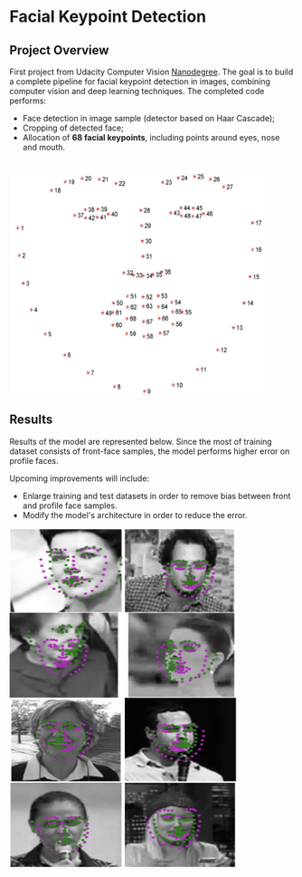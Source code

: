 # Facial Keypoint Detection

## Project Overview

First project from Udacity Computer Vision [Nanodegree](https://www.udacity.com/course/computer-vision-nanodegree--nd891).
The goal is to build a complete pipeline for facial keypoint detection in images, combining computer vision and deep learning techniques.
The completed code performs:

 * Face detection in image sample (detector based on Haar Cascade);
 * Cropping of detected face;
 * Allocation of **68 facial keypoints**, including points around eyes, nose and mouth.
 <br>
 

<img src="https://github.com/MakarovArtyom/Udacity-CVND-P1-Facial-Keypoints-detection-with-CNNs/blob/master/images/landmarks_numbered.jpg" width=450, height=400 align="center"/>


## Results

Results of the model are represented below. 
Since the most of training dataset consists of front-face samples,  the model performs higher error on profile faces. 

Upcoming improvements will include: 
 
 - Enlarge training and test datasets in order to remove bias between front and profile face samples. 
 - Modify the model's architecture in order to reduce the error. 

<img src="https://github.com/MakarovArtyom/Udacity-CVND-P1-Facial-Keypoints-detection-with-CNNs/blob/master/model_results/img1.png" width=200, height=150 align="center"/>
<img src="https://github.com/MakarovArtyom/Udacity-CVND-P1-Facial-Keypoints-detection-with-CNNs/blob/master/model_results/img2.png" width=200, height=150 align="center"/>
<img src="https://github.com/MakarovArtyom/Udacity-CVND-P1-Facial-Keypoints-detection-with-CNNs/blob/master/model_results/img3.png" width=200, height=150 align="center"/>
<img src="https://github.com/MakarovArtyom/Udacity-CVND-P1-Facial-Keypoints-detection-with-CNNs/blob/master/model_results/img4.png" width=200, height=150 align="center"/>
<img src="https://github.com/MakarovArtyom/Udacity-CVND-P1-Facial-Keypoints-detection-with-CNNs/blob/master/model_results/img5.png" width=200, height=150 align="center"/>
<img src="https://github.com/MakarovArtyom/Udacity-CVND-P1-Facial-Keypoints-detection-with-CNNs/blob/master/model_results/img6.png" width=200, height=150 align="center"/>
<img src="https://github.com/MakarovArtyom/Udacity-CVND-P1-Facial-Keypoints-detection-with-CNNs/blob/master/model_results/img7.png" width=200, height=150 align="center"/>
<img
src="https://github.com/MakarovArtyom/Udacity-CVND-P1-Facial-Keypoints-detection-with-CNNs/blob/master/model_results/img8.png" width=200, height=150 align="center"/>
